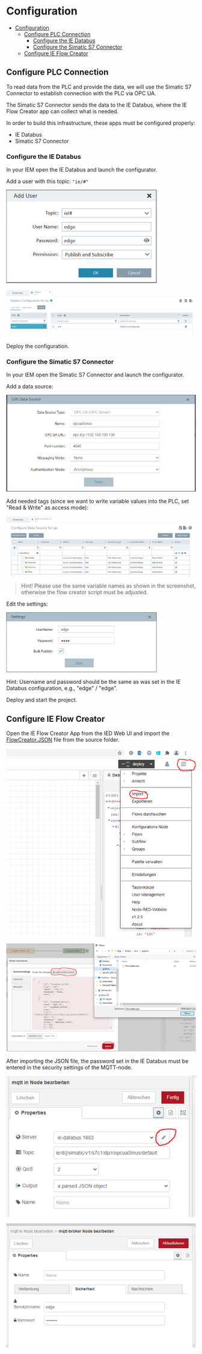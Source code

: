 # Configuration

- [Configuration](#configuration)
  - [Configure PLC Connection](#configure-plc-connection)
    - [Configure the IE Databus](#configure-the-ie-databus)
    - [Configure the Simatic S7 Connector](#configure-the-simatic-s7-connector)
  - [Configure IE Flow Creator](#configure-ie-flow-creator)

## Configure PLC Connection

To read data from the PLC and provide the data, we will use the Simatic S7 Connector to establish connection with the PLC via OPC UA.

The Simatic S7 Connector sends the data to the IE Databus, where the IE Flow Creator app can collect what is needed.

In order to build this infrastructure, these apps must be configured properly:

- IE Databus
- Simatic S7 Connector

### Configure the IE Databus

In your IEM open the IE Databus and launch the configurator.

Add a user with this topic:
`"ie/#"`

![ie_databus_user](graphics/IE_Databus_User.png)

![ie_databus](graphics/IE_Databus.png)

Deploy the configuration.

### Configure the Simatic S7 Connector

In your IEM open the Simatic S7 Connector and launch the configurator.

Add a data source:

![S7_connector_data_source](graphics/S7_Connector_Data_Source.png)

Add needed tags (since we want to write variable values into the PLC, set "Read & Write" as access mode): 

![s7_connector_config](graphics/S7_Connector_Configuration.PNG)

>Hint! Please use the same variable names as shown in the screenshot, otherwise the flow creator script must be adjusted.

Edit the settings:

![s7_connector_settings](graphics/S7_Connector_Settings.png)

Hint: Username and password should be the same as was set in the IE Databus configuration, e.g., "edge" / "edge".

Deploy and start the project.

## Configure IE Flow Creator

Open the IE Flow Creator App from the IED Web UI and import the [FlowCreator.JSON](src/FlowCreator.JSON) file from the source folder.

![importFlowCreator.PNG](graphics/importFlowCreator.PNG)

![importFlow2.PNG](graphics/importFlow2.PNG)

After importing the JSON file, the password set in the IE Databus must be entered in the security settings of the MQTT-node.

![ServerEinstellungen.PNG](graphics/Server_einstellungen.PNG)

![SecuritySetting.PNG](graphics/SecuritySetting.PNG)



